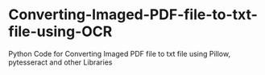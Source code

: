 # Converting-Imaged-PDF-file-to-txt-file-using-OCR
Python Code for Converting Imaged PDF file to txt file using Pillow, pytesseract and other Libraries
